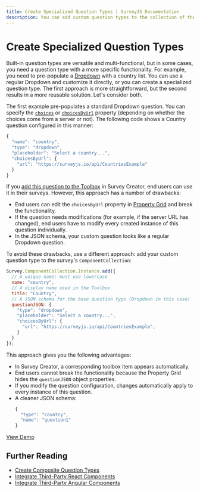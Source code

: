 ```yaml
---
title: Create Specialized Question Types | SurveyJS Documentation
description: You can add custom question types to the collection of the built-in components for easier and more secure use of survey elements.
---
```


# Create Specialized Question Types

Built-in question types are versatile and multi-functional, but in some cases, you need a question type with a more specific functionality. For example, you need to pre-populate a [Dropdown](/Documentation/Library?id=questiondropdownmodel) with a country list. You can use a regular Dropdown and customize it directly, or you can create a specialized question type. The first approach is more straightforward, but the second results in a more reusable solution. Let's consider both. 

The first example pre-populates a standard Dropdown question. You can specify the [`choices`](/Documentation/Library?id=questiondropdownmodel#choices) or [`choicesByUrl`](/Documentation/Library?id=questiondropdownmodel#choicesByUrl) property (depending on whether the choices come from a server or not). The following code shows a Country question configured in this manner:

```js
{
  "name": "country",
  "type": "dropdown",
  "placeholder": "Select a country...",
  "choicesByUrl": {
    "url": "https://surveyjs.io/api/CountriesExample"
  }
}
```

If you [add this question to the Toolbox](/Documentation/Survey-Creator?id=toolbox#add-a-custom-toolbox-item) in Survey Creator, end users can use it in their surveys. However, this approach has a number of drawbacks:

- End users can edit the `choicesByUrl` property in [Property Grid](https://surveyjs.io/survey-creator/documentation/property-grid) and break the functionality.
- If the question needs modifications (for example, if the server URL has changed), end users have to modify every created instance of this question individually.
- In the JSON schema, your custom question looks like a regular Dropdown question.

To avoid these drawbacks, use a different approach: add your custom question type to the survey's `ComponentCollection`:

```js
Survey.ComponentCollection.Instance.add({
  // A unique name; must use lowercase
  name: "country", 
  // A display name used in the Toolbox
  title: "Country", 
  // A JSON schema for the base question type (Dropdown in this case)
  questionJSON: {
    "type": "dropdown",
    "placeholder": "Select a country...",
    "choicesByUrl": {
      "url": "https://surveyjs.io/api/CountriesExample",
    }
  }
});
```

This approach gives you the following advantages:

- In Survey Creator, a corresponding toolbox item appears automatically.
- End users cannot break the functionality because the Property Grid hides the `questionJSON` object properties.
- If you modify the question configuration, changes automatically apply to every instance of this question.
- A cleaner JSON schema:
  ```js
  {
    "type": "country",
    "name": "question1"
  }
  ```

[View Demo](/Examples/Survey-Creator?id=component-country (linkStyle))

## Further Reading

- [Create Composite Question Types](/form-library/documentation/customize-question-types/create-composite-question-types)
- [Integrate Third-Party React Components](/form-library/documentation/customize-question-types/third-party-component-integration-react)
- [Integrate Third-Party Angular Components](/form-library/documentation/customize-question-types/third-party-component-integration-angular)